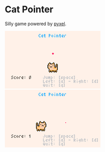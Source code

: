 # Cat Pointer

Silly game powered by [pyxel](https://github.com/kitao/pyxel).

![](screenshots/scr-1.png)
![](screenshots/scr-2.png)
